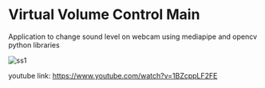 # Virtual Volume Control Main
Application to change sound level on webcam using mediapipe and opencv python libraries

![ss1](https://user-images.githubusercontent.com/60093326/134009938-94faaf27-4d68-411a-b32a-222a18783880.jpg)

youtube link: https://www.youtube.com/watch?v=1BZcppLF2FE


